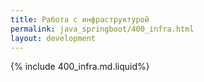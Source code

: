 ```yaml
---
title: Работа с инфраструктурой
permalink: java_springboot/400_infra.html
layout: development
---
```


{% include 400_infra.md.liquid%}